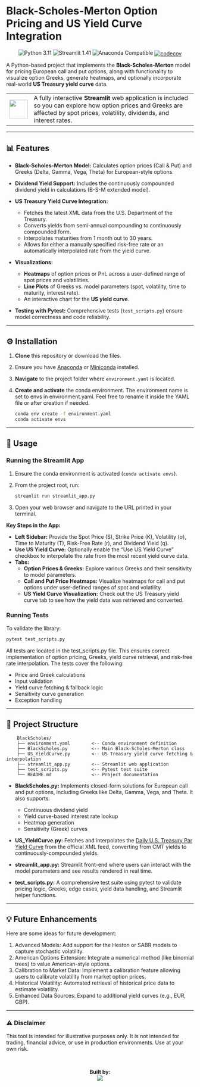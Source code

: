 # Black-Scholes-Merton Option Pricing and US Yield Curve Integration

<p align="center">
  <img src="https://img.shields.io/badge/Python-3.11.8-blue?style=for-the-badge&logo=python" alt="Python 3.11" />
  <img src="https://img.shields.io/badge/Streamlit-1.41.1-ff69b4?style=for-the-badge&logo=streamlit" alt="Streamlit 1.41" />
  <img src="https://img.shields.io/badge/Anaconda-Enabled-44a833?style=for-the-badge&logo=anaconda" alt="Anaconda Compatible" />
  <a href="https://codecov.io/gh/silkl105/BlackScholes">
    <img src="https://codecov.io/gh/silkl105/BlackScholes/graph/badge.svg?token=C0U8LI5RJ0" alt="codecov" style="vertical-align:middle;"/>
  </a>
</p>

A Python-based project that implements the **Black-Scholes-Merton** model for pricing European call and put options, along with functionality to visualize option Greeks, generate heatmaps, and optionally incorporate real-world **US Treasury yield curve** data. 

<table>
  <tr>
    <td><img src="https://cdn-icons-png.flaticon.com/512/3063/3063824.png" width="50" /></td>
    <td>A fully interactive <strong>Streamlit</strong> web application is included so you can explore how option prices and Greeks are affected by spot prices, volatility, dividends, and interest rates.</td>
  </tr>
</table>

---

## 📊 Features

- **Black-Scholes-Merton Model:** Calculates option prices (Call & Put) and Greeks (Delta, Gamma, Vega, Theta) for European-style options.

- **Dividend Yield Support:** Includes the continuously compounded dividend yield in calculations (B-S-M extended model).

- **US Treasury Yield Curve Integration:**  
  - Fetches the latest XML data from the U.S. Department of the Treasury.
  - Converts yields from semi-annual compounding to continuously compounded form.
  - Interpolates maturities from 1 month out to 30 years.
  - Allows for either a manually specified risk-free rate or an automatically interpolated rate from the yield curve.

- **Visualizations:**  
  - **Heatmaps** of option prices or PnL across a user-defined range of spot prices and volatilities.
  - **Line Plots** of Greeks vs. model parameters (spot, volatility, time to maturity, interest rate).
  - An interactive chart for the **US yield curve**.

- **Testing with Pytest:** Comprehensive tests (`test_scripts.py`) ensure model correctness and code reliability.

---

## ⚙️ Installation

1. **Clone** this repository or download the files.
2. Ensure you have [Anaconda](https://docs.anaconda.com/anaconda/install/) or [Miniconda](https://docs.conda.io/en/latest/miniconda.html) installed.
3. **Navigate** to the project folder where `environment.yaml` is located.
4. **Create and activate** the conda environment. The environment name is set to envs in environment.yaml. Feel free to rename it inside the YAML file or after creation if needed.

   ```bash
   conda env create -f environment.yaml
   conda activate envs

---

## 🚀 Usage

### Running the Streamlit App

1. Ensure the conda environment is activated (`conda activate envs`).
2. From the project root, run:

   ```bash
   streamlit run streamlit_app.py
3. Open your web browser and navigate to the URL printed in your terminal.


**Key Steps in the App:**

- **Left Sidebar:** Provide the Spot Price (S), Strike Price (K), Volatility (σ), Time to Maturity (T), Risk-Free Rate (r), and Dividend Yield (q).
- **Use US Yield Curve:** Optionally enable the “Use US Yield Curve” checkbox to interpolate the rate from the most recent yield curve data.
- **Tabs:**  
  - **Option Prices & Greeks:** Explore various Greeks and their sensitivity to model parameters.
  - **Call and Put Price Heatmaps:** Visualize heatmaps for call and put options under user-defined ranges of spot and volatility.
  -	**US Yield Curve Visualization:** Check out the US Treasury yield curve tab to see how the yield data was retrieved and converted.

### Running Tests
To validate the library:

  ```bash
  pytest test_scripts.py
```

All tests are located in the test_scripts.py file. This ensures correct implementation of option pricing, Greeks, yield curve retrieval, and risk-free rate interpolation.
The tests cover the following:
- Price and Greek calculations
- Input validation
- Yield curve fetching & fallback logic
- Sensitivity curve generation
- Exception handling

---

## 📁 Project Structure

        BlackScholes/
        ├── environment.yaml        <-- Conda environment definition
        ├── BlackScholes.py         <-- Main Black-Scholes-Merton class
        ├── US_YieldCurve.py        <-- US Treasury yield curve fetching & interpolation
        ├── streamlit_app.py        <-- Streamlit web application
        ├── test_scripts.py         <-- Pytest test suite
        └── README.md               <-- Project documentation

- **BlackScholes.py:** Implements closed-form solutions for European call and put options, including Greeks like Delta, Gamma, Vega, and Theta. It also supports:
  - Continuous dividend yield
  - Yield curve-based interest rate lookup
  - Heatmap generation
  - Sensitivity (Greek) curves

- **US_YieldCurve.py:** Fetches and interpolates the [Daily U.S. Treasury Par Yield Curve](https://home.treasury.gov/resource-center/data-chart-center/interest-rates/TextView?type=daily_treasury_yield_curve&field_tdr_date_value=2025) from the official XML feed, converting from CMT yields to continuously-compounded yields.

- **streamlit_app.py:** Streamlit front-end where users can interact with the model parameters and see results rendered in real time.

- **test_scripts.py:** A comprehensive test suite using pytest to validate pricing logic, Greeks, edge cases, yield data handling, and Streamlit helper functions.

---

## 💡 Future Enhancements

Here are some ideas for future development:

1. Advanced Models: Add support for the Heston or SABR models to capture stochastic volatility.
2. American Options Extension: Integrate a numerical method (like binomial trees) to value American-style options.
3. Calibration to Market Data: Implement a calibration feature allowing users to calibrate volatility from market option prices.
4. Historical Volatility: Automated retrieval of historical price data to estimate volatility.
5. Enhanced Data Sources: Expand to additional yield curves (e.g., EUR, GBP).

---

### ⚠️ Disclaimer
This tool is intended for illustrative purposes only. It is not intended for trading, financial advice, or use in production environments. Use at your own risk.

<br>
<p align="center">
  <b>Built by:</b><br>
  <a href="https://www.linkedin.com/in/silvioklein/" target="_blank">
    <img src="https://img.shields.io/badge/LinkedIn-Silvio%20Klein-blue?style=flat&logo=linkedin" />
  </a>
</p>
